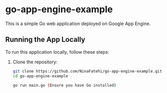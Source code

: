 # go-app-engine-example

This is a simple Go web application deployed on Google App Engine.

## Running the App Locally

To run this application locally, follow these steps:

1. Clone the repository:
   ```bash
   git clone https://github.com/NinaFatehi/go-app-engine-example.git
   cd go-app-engine-example

   go run main.go (Ensure you have Go installed)
   